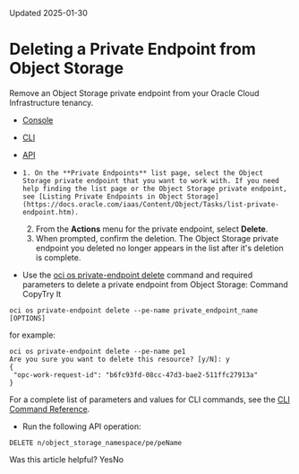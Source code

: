 Updated 2025-01-30
# Deleting a Private Endpoint from Object Storage
Remove an Object Storage private endpoint from your Oracle Cloud Infrastructure tenancy.
  * [Console](https://docs.oracle.com/en-us/iaas/Content/Object/Tasks/delete-private-endpoint.htm)
  * [CLI](https://docs.oracle.com/en-us/iaas/Content/Object/Tasks/delete-private-endpoint.htm)
  * [API](https://docs.oracle.com/en-us/iaas/Content/Object/Tasks/delete-private-endpoint.htm)


  *     1. On the **Private Endpoints** list page, select the Object Storage private endpoint that you want to work with. If you need help finding the list page or the Object Storage private endpoint, see [Listing Private Endpoints in Object Storage](https://docs.oracle.com/iaas/Content/Object/Tasks/list-private-endpoint.htm).
    2. From the **Actions** menu for the private endpoint, select **Delete**.
    3. When prompted, confirm the deletion.
The Object Storage private endpoint you deleted no longer appears in the list after it's deletion is complete.
  * Use the [oci os private-endpoint delete](https://docs.oracle.com/iaas/tools/oci-cli/latest/oci_cli_docs/cmdref/os/private-endpoint/delete.html) command and required parameters to delete a private endpoint from Object Storage:
Command
CopyTry It
```
oci os private-endpoint delete --pe-name private_endpoint_name [OPTIONS]
```

for example:
```
oci os private-endpoint delete --pe-name pe1
Are you sure you want to delete this resource? [y/N]: y
{
 "opc-work-request-id": "b6fc93fd-08cc-47d3-bae2-511ffc27913a"
}
```

For a complete list of parameters and values for CLI commands, see the [CLI Command Reference](https://docs.oracle.com/iaas/tools/oci-cli/latest).
  * Run the following API operation:
```
DELETE n/object_storage_namespace/pe/peName
```



Was this article helpful?
YesNo

